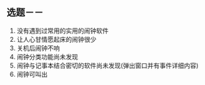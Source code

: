 ## 选题－－

1. 没有遇到过常用的实用的闹钟软件
2. 让人心甘情愿起床的闹钟很少
3. 关机后闹钟不响
4. 闹钟分类功能尚未发现
5. 闹钟与记事本结合密切的软件尚未发现(弹出窗口并有事件详细内容)
6. 闹钟可叫出

